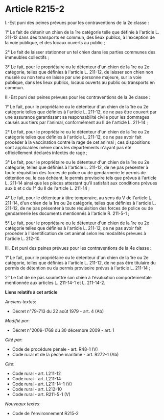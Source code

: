 # Article R215-2

I.-Est puni des peines prévues pour les contraventions de la 2e classe : 

1° Le fait de détenir un chien de la 1re catégorie telle que définie à l'article L. 211-12 dans des transports en commun, des
lieux publics, à l'exception de la voie publique, et des locaux ouverts au public ; 

2° Le fait de laisser stationner un tel chien dans les parties communes des immeubles collectifs ; 

3° Le fait, pour le propriétaire ou le détenteur d'un chien de la 1re ou 2e catégorie, telles que définies à l'article L.
211-12, de laisser son chien non muselé ou non tenu en laisse par une personne majeure, sur la voie publique, dans les lieux
publics, locaux ouverts au public ou transports en commun. 

II.-Est puni des peines prévues pour les contraventions de la 3e classe : 

1° Le fait, pour le propriétaire ou le détenteur d'un chien de la 1re ou 2e catégorie telles que définies à l'article L.
211-12, de ne pas être couvert par une assurance garantissant sa responsabilité civile pour les dommages causés aux tiers par
l'animal, conformément au II de l'article L. 211-14 ; 

2° Le fait, pour le propriétaire ou le détenteur d'un chien de la 1re ou 2e catégorie telles que définies à l'article L.
211-12, de ne pas avoir fait procéder à la vaccination contre la rage de cet animal ; ces dispositions sont applicables même
dans les départements n'ayant pas été officiellement déclarés infectés de rage ; 

3° Le fait, pour le propriétaire ou le détenteur d'un chien de la 1re ou 2e catégorie, telles que définies à l'article L.
211-12, de ne pas présenter à toute réquisition des forces de police ou de gendarmerie le permis de détention ou, le cas
échéant, le permis provisoire tels que prévus à l'article L. 211-14 ainsi que les pièces attestant qu'il satisfait aux
conditions prévues aux b et c du 1° du II de l'article L. 211-14 ; 

4° Le fait, pour le détenteur à titre temporaire, au sens du V de l'article L. 211-14, d'un chien de la 1re ou 2e catégorie,
telles que définies à l'article L. 211-12, de ne pas présenter à toute réquisition des forces de police ou de gendarmerie les
documents mentionnés à l'article R. 211-5-1 ; 

5° Le fait, pour le propriétaire ou le détenteur d'un chien de la 1re ou 2e catégorie telles que définies à l'article L.
211-12, de ne pas avoir fait procéder à l'identification de cet animal selon les modalités prévues à l'article L. 212-10. 

III.-Est puni des peines prévues pour les contraventions de la 4e classe : 

1° Le fait, pour le propriétaire ou le détenteur d'un chien de la 1re ou 2e catégorie, telles que définies à l'article L.
211-12, de ne pas être titulaire du permis de détention ou du permis provisoire prévus à l'article L. 211-14 ; 

2° Le fait de ne pas soumettre son chien à l'évaluation comportementale mentionnée aux articles L. 211-14-1 et L. 211-14-2.

**Liens relatifs à cet article**

_Anciens textes_:

  - Décret n°79-713 du 22 août 1979 - art. 4 (Ab)

_Modifié par_:

  - Décret n°2009-1768 du 30 décembre 2009 - art. 1

_Cité par_:

  - Code de procédure pénale - art. R48-1 (V)
  - Code rural et de la pêche maritime - art. R272-1 (Ab)

_Cite_:

  - Code rural - art. L211-12
  - Code rural - art. L211-14
  - Code rural - art. L211-14-1 (V)
  - Code rural - art. L212-10
  - Code rural - art. R211-5-1 (V)

_Nouveaux textes_:

  - Code de l'environnement R215-2
